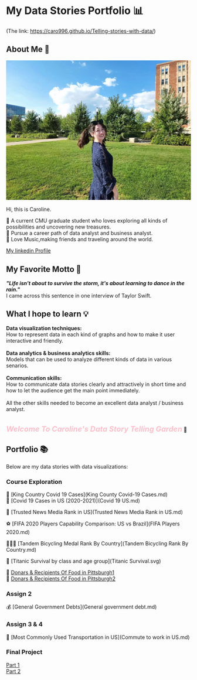 # My Data Stories Portfolio 📊
(The link: https://caro996.github.io/Telling-stories-with-data/)

## About Me 🦄
<p align = "center">
<img src="IMG_7802.JPG" width="600"/> 
</p>
Hi, this is Caroline.  
  
📍 A current CMU graduate student who loves exploring all kinds of possibilities and uncovering new treasures.  
📍 Pursue a career path of data analyst and business analyst.   
📍 Love Music,making friends and traveling around the world.  
   
[My linkedin Profile](https://www.linkedin.com/in/yuanmo-caroline-zhu-18428818a/)


## My Favorite Motto 💫
***"Life isn't about to survive the storm, it's about learning to dance in the rain."***\
I came across this sentence in one interview of Taylor Swift.

## What I hope to learn 💡
**Data visualization techniques:**\
How to represent data in each kind of graphs and how to make it user interactive and friendly.\
\
**Data analytics & business analytics skills:**\
Models that can be used to analyze different kinds of data in various senarios.\
\
**Communication skills:**\
How to communicate data stories clearly and attractively in short time and how to let the audience get the main point immediately.\
\
All the other skills needed to become an excellent data analyst / business analyst.
\
\
\
***<span style="color:pink;font-weight:700;font-size:20px">Welcome To Caroline's Data Story Telling Garden</span>*** 🌸 


## Portfolio 📚
Below are my data stories with data visualizations:


### Course Exploration
🦠 [King Country Covid 19 Cases](King County Covid-19 Cases.md)  
🦠 [Covid 19 Cases in US (2020-2021)](Covid 19 US.md)

📰 [Trusted News Media Rank in US](Trusted News Media Rank in US.md)

⚽️ [FIFA 2020 Players Capability Comparison: US vs Brazil](FIFA Players 2020.md)

🚴🏻‍♀️ [Tandem Bicycling Medal Rank By Country](Tandem Bicycling Rank By Country.md)

🚢 [Titanic Survival by class and age group](Titanic Survival.svg)

🚚 [Donars & Recipients Of Food in Pittsburgh1](Donars&RecipientsFoodPitts.html)       
🚚 [Donars & Recipients Of Food in Pittsburgh2](D&RPittsFood.html)
    
### Assign 2
💰 [General Government Debts](General government debt.md)  
  
### Assign 3 & 4
🚗 [Most Commonly Used Transportation in US](Commute to work in US.md)  
   
### Final Project
[Part 1](final_project_CarolineZHU.md)    
[Part 2](final_project_CarolineZHU1.md)
